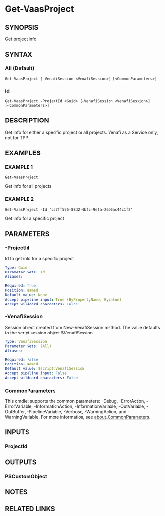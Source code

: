 # Get-VaasProject

## SYNOPSIS
Get project info

## SYNTAX

### All (Default)
```
Get-VaasProject [-VenafiSession <VenafiSession>] [<CommonParameters>]
```

### Id
```
Get-VaasProject -ProjectId <Guid> [-VenafiSession <VenafiSession>] [<CommonParameters>]
```

## DESCRIPTION
Get info for either a specific project or all projects. 
Venafi as a Service only, not for TPP.

## EXAMPLES

### EXAMPLE 1
```
Get-VaasProject
```

Get info for all projects

### EXAMPLE 2
```
Get-VaasProject -Id 'ca7ff555-88d2-4bfc-9efa-2630ac44c1f2'
```

Get info for a specific project

## PARAMETERS

### -ProjectId
Id to get info for a specific project

```yaml
Type: Guid
Parameter Sets: Id
Aliases:

Required: True
Position: Named
Default value: None
Accept pipeline input: True (ByPropertyName, ByValue)
Accept wildcard characters: False
```

### -VenafiSession
Session object created from New-VenafiSession method. 
The value defaults to the script session object $VenafiSession.

```yaml
Type: VenafiSession
Parameter Sets: (All)
Aliases:

Required: False
Position: Named
Default value: $script:VenafiSession
Accept pipeline input: False
Accept wildcard characters: False
```

### CommonParameters
This cmdlet supports the common parameters: -Debug, -ErrorAction, -ErrorVariable, -InformationAction, -InformationVariable, -OutVariable, -OutBuffer, -PipelineVariable, -Verbose, -WarningAction, and -WarningVariable. For more information, see [about_CommonParameters](http://go.microsoft.com/fwlink/?LinkID=113216).

## INPUTS

### ProjectId
## OUTPUTS

### PSCustomObject
## NOTES

## RELATED LINKS
